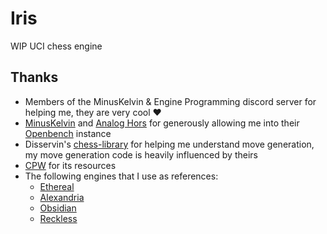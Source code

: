 # Iris
WIP UCI chess engine

## Thanks
- Members of the MinusKelvin & Engine Programming discord server for helping me, they are very cool ❤️
- [MinusKelvin](https://github.com/MinusKelvin) and [Analog Hors](https://github.com/analog-hors) for generously allowing me into their [Openbench](https://analoghors.pythonanywhere.com/) instance
- Disservin's [chess-library](https://github.com/Disservin/chess-library) for helping me understand move generation, my move generation code is heavily influenced by theirs
- [CPW](https://www.chessprogramming.org/Main_Page) for its resources
- The following engines that I use as references:
  - [Ethereal](https://github.com/AndyGrant/Ethereal)
  - [Alexandria](https://github.com/PGG106/Alexandria)
  - [Obsidian](https://github.com/gab8192/Obsidian)
  - [Reckless](ttps://github.com/codedeliveryservice/Reckless)
